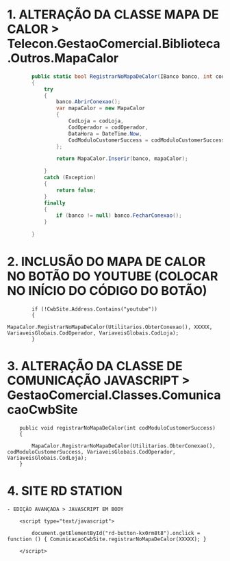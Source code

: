 # 1. ALTERAÇÃO DA CLASSE MAPA DE CALOR > Telecon.GestaoComercial.Biblioteca.Outros.MapaCalor

``` csharp
        public static bool RegistrarNoMapaDeCalor(IBanco banco, int codModuloCustomerSuccess, int codOperador, int codLoja)
        {
            try
            {
                banco.AbrirConexao();
                var mapaCalor = new MapaCalor
                {
                    CodLoja = codLoja,
                    CodOperador = codOperador,
                    DataHora = DateTime.Now,
                    CodModuloCustomerSuccess = codModuloCustomerSuccess
                };

                return MapaCalor.Inserir(banco, mapaCalor);

            }
            catch (Exception)
            {
                return false;
            }
            finally
            {
                if (banco != null) banco.FecharConexao();
            }

        }		
```
		
# 2. INCLUSÃO DO MAPA DE CALOR NO BOTÃO DO YOUTUBE (COLOCAR NO INÍCIO DO CÓDIGO DO BOTÃO)

            if (!CwbSite.Address.Contains("youtube"))
            {
                MapaCalor.RegistrarNoMapaDeCalor(Utilitarios.ObterConexao(), XXXXX, VariaveisGlobais.CodOperador, VariaveisGlobais.CodLoja);
            }		
			
# 3. ALTERAÇÃO DA CLASSE DE COMUNICAÇÃO JAVASCRIPT > GestaoComercial.Classes.ComunicacaoCwbSite

        public void registrarNoMapaDeCalor(int codModuloCustomerSuccess)
        {
            
            MapaCalor.RegistrarNoMapaDeCalor(Utilitarios.ObterConexao(), codModuloCustomerSuccess, VariaveisGlobais.CodOperador, VariaveisGlobais.CodLoja);
        }			
		
# 4. SITE RD STATION
 	
	- EDIÇÃO AVANÇADA > JAVASCRIPT EM BODY

		<script type="text/javascript">
			
			document.getElementById("rd-button-kx0rm8t8").onclick = function () { ComunicacaoCwbSite.registrarNoMapaDeCalor(XXXXX); }

		</script>		
